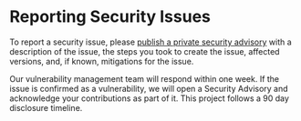 # Reporting Security Issues

To report a security issue, please [publish a private security advisory](https://github.com/NodeSecure/estree-ast-utils/security/advisories) with a description of the issue, the steps you took to create the issue, affected versions, and, if known, mitigations for the issue.

Our vulnerability management team will respond within one week. If the issue is confirmed as a vulnerability, we will open a Security Advisory and acknowledge your contributions as part of it. This project follows a 90 day disclosure timeline.
